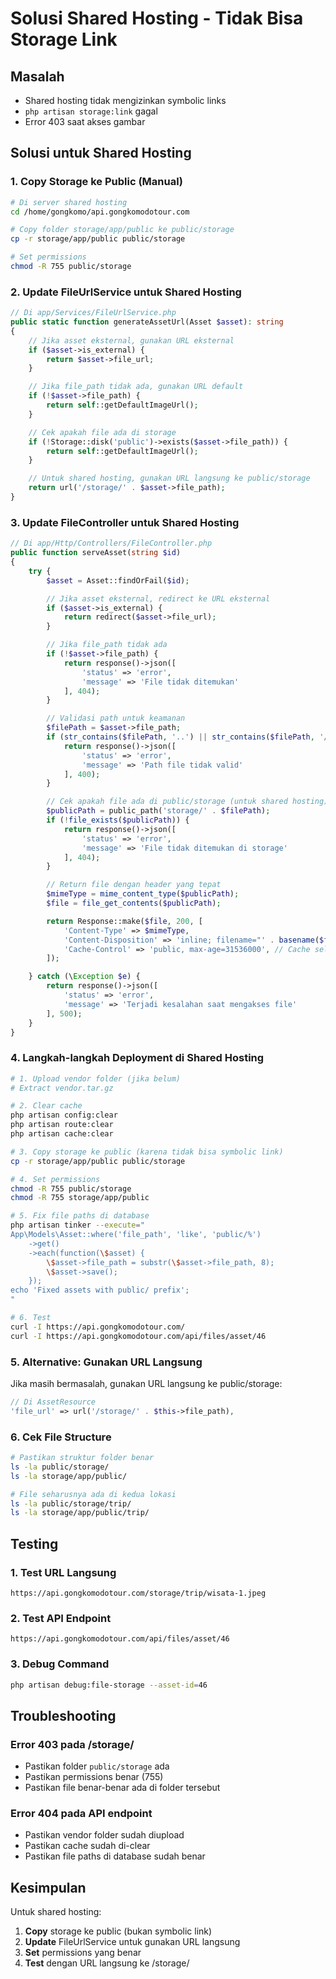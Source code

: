 # Solusi Shared Hosting - Tidak Bisa Storage Link

## Masalah
- Shared hosting tidak mengizinkan symbolic links
- `php artisan storage:link` gagal
- Error 403 saat akses gambar

## Solusi untuk Shared Hosting

### 1. Copy Storage ke Public (Manual)
```bash
# Di server shared hosting
cd /home/gongkomo/api.gongkomodotour.com

# Copy folder storage/app/public ke public/storage
cp -r storage/app/public public/storage

# Set permissions
chmod -R 755 public/storage
```

### 2. Update FileUrlService untuk Shared Hosting
```php
// Di app/Services/FileUrlService.php
public static function generateAssetUrl(Asset $asset): string
{
    // Jika asset eksternal, gunakan URL eksternal
    if ($asset->is_external) {
        return $asset->file_url;
    }

    // Jika file_path tidak ada, gunakan URL default
    if (!$asset->file_path) {
        return self::getDefaultImageUrl();
    }

    // Cek apakah file ada di storage
    if (!Storage::disk('public')->exists($asset->file_path)) {
        return self::getDefaultImageUrl();
    }

    // Untuk shared hosting, gunakan URL langsung ke public/storage
    return url('/storage/' . $asset->file_path);
}
```

### 3. Update FileController untuk Shared Hosting
```php
// Di app/Http/Controllers/FileController.php
public function serveAsset(string $id)
{
    try {
        $asset = Asset::findOrFail($id);

        // Jika asset eksternal, redirect ke URL eksternal
        if ($asset->is_external) {
            return redirect($asset->file_url);
        }

        // Jika file_path tidak ada
        if (!$asset->file_path) {
            return response()->json([
                'status' => 'error',
                'message' => 'File tidak ditemukan'
            ], 404);
        }

        // Validasi path untuk keamanan
        $filePath = $asset->file_path;
        if (str_contains($filePath, '..') || str_contains($filePath, '//')) {
            return response()->json([
                'status' => 'error',
                'message' => 'Path file tidak valid'
            ], 400);
        }

        // Cek apakah file ada di public/storage (untuk shared hosting)
        $publicPath = public_path('storage/' . $filePath);
        if (!file_exists($publicPath)) {
            return response()->json([
                'status' => 'error',
                'message' => 'File tidak ditemukan di storage'
            ], 404);
        }

        // Return file dengan header yang tepat
        $mimeType = mime_content_type($publicPath);
        $file = file_get_contents($publicPath);

        return Response::make($file, 200, [
            'Content-Type' => $mimeType,
            'Content-Disposition' => 'inline; filename="' . basename($filePath) . '"',
            'Cache-Control' => 'public, max-age=31536000', // Cache selama 1 tahun
        ]);

    } catch (\Exception $e) {
        return response()->json([
            'status' => 'error',
            'message' => 'Terjadi kesalahan saat mengakses file'
        ], 500);
    }
}
```

### 4. Langkah-langkah Deployment di Shared Hosting

```bash
# 1. Upload vendor folder (jika belum)
# Extract vendor.tar.gz

# 2. Clear cache
php artisan config:clear
php artisan route:clear
php artisan cache:clear

# 3. Copy storage ke public (karena tidak bisa symbolic link)
cp -r storage/app/public public/storage

# 4. Set permissions
chmod -R 755 public/storage
chmod -R 755 storage/app/public

# 5. Fix file paths di database
php artisan tinker --execute="
App\Models\Asset::where('file_path', 'like', 'public/%')
    ->get()
    ->each(function(\$asset) {
        \$asset->file_path = substr(\$asset->file_path, 8);
        \$asset->save();
    });
echo 'Fixed assets with public/ prefix';
"

# 6. Test
curl -I https://api.gongkomodotour.com/
curl -I https://api.gongkomodotour.com/api/files/asset/46
```

### 5. Alternative: Gunakan URL Langsung

Jika masih bermasalah, gunakan URL langsung ke public/storage:

```php
// Di AssetResource
'file_url' => url('/storage/' . $this->file_path),
```

### 6. Cek File Structure
```bash
# Pastikan struktur folder benar
ls -la public/storage/
ls -la storage/app/public/

# File seharusnya ada di kedua lokasi
ls -la public/storage/trip/
ls -la storage/app/public/trip/
```

## Testing

### 1. Test URL Langsung
```
https://api.gongkomodotour.com/storage/trip/wisata-1.jpeg
```

### 2. Test API Endpoint
```
https://api.gongkomodotour.com/api/files/asset/46
```

### 3. Debug Command
```bash
php artisan debug:file-storage --asset-id=46
```

## Troubleshooting

### Error 403 pada /storage/
- Pastikan folder `public/storage` ada
- Pastikan permissions benar (755)
- Pastikan file benar-benar ada di folder tersebut

### Error 404 pada API endpoint
- Pastikan vendor folder sudah diupload
- Pastikan cache sudah di-clear
- Pastikan file paths di database sudah benar

## Kesimpulan

Untuk shared hosting:
1. **Copy** storage ke public (bukan symbolic link)
2. **Update** FileUrlService untuk gunakan URL langsung
3. **Set** permissions yang benar
4. **Test** dengan URL langsung ke /storage/

